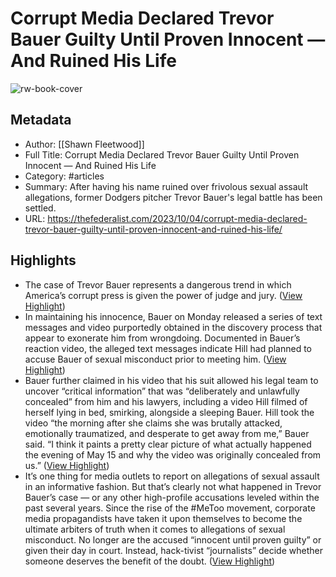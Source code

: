 # Corrupt Media Declared Trevor Bauer Guilty Until Proven Innocent — And Ruined His Life

![rw-book-cover](https://readwise-assets.s3.amazonaws.com/media/uploaded_book_covers/profile_981205/Picture1-1.png)

## Metadata
- Author: [[Shawn Fleetwood]]
- Full Title: Corrupt Media Declared Trevor Bauer Guilty Until Proven Innocent — And Ruined His Life
- Category: #articles
- Summary: After having his name ruined over frivolous sexual assault allegations, former Dodgers pitcher Trevor Bauer's legal battle has been settled.
- URL: https://thefederalist.com/2023/10/04/corrupt-media-declared-trevor-bauer-guilty-until-proven-innocent-and-ruined-his-life/

## Highlights
- The case of Trevor Bauer represents a dangerous trend in which America’s corrupt press is given the power of judge and jury. ([View Highlight](https://read.readwise.io/read/01hcjyvh1chtshyd345ka7b1fz))
- In maintaining his innocence, Bauer on Monday released a series of text messages and video purportedly obtained in the discovery process that appear to exonerate him from wrongdoing. Documented in Bauer’s reaction video, the alleged text messages indicate Hill had planned to accuse Bauer of sexual misconduct prior to meeting him. ([View Highlight](https://read.readwise.io/read/01hcjywmhxcqcv6zc81bbar3cj))
- Bauer further claimed in his video that his suit allowed his legal team to uncover “critical information” that was “deliberately and unlawfully concealed” from him and his lawyers, including a video Hill filmed of herself lying in bed, smirking, alongside a sleeping Bauer. Hill took the video “the morning after she claims she was brutally attacked, emotionally traumatized, and desperate to get away from me,” Bauer said. “I think it paints a pretty clear picture of what actually happened the evening of May 15 and why the video was originally concealed from us.” ([View Highlight](https://read.readwise.io/read/01hcjyxa2wbzw0dcxmymms4t8t))
- It’s one thing for media outlets to report on allegations of sexual assault in an informative fashion. But that’s clearly not what happened in Trevor Bauer’s case — or any other high-profile accusations leveled within the past several years.
  Since the rise of the #MeToo movement, corporate media propagandists have taken it upon themselves to become the ultimate arbiters of truth when it comes to allegations of sexual misconduct. No longer are the accused “innocent until proven guilty” or given their day in court. Instead, hack-tivist “journalists” decide whether someone deserves the benefit of the doubt. ([View Highlight](https://read.readwise.io/read/01hcjyy5029pkpfjakd1pq1q7w))
